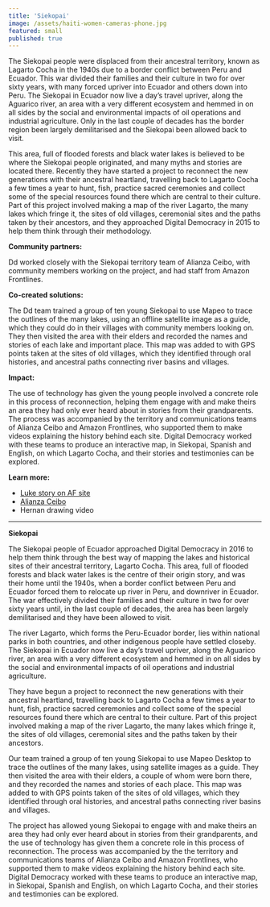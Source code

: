 ```yaml
---
title: 'Siekopai'
image: /assets/haiti-women-cameras-phone.jpg
featured: small
published: true
---
```


The Siekopai people were displaced from their ancestral territory, known as
Lagarto Cocha in the 1940s due to a border conflict between Peru and Ecuador.
This war divided their families and their culture in two for over sixty years,
with many forced upriver into Ecuador and others down into Peru. The Siekopai
in Ecuador now live a day’s travel upriver, along the Aguarico river, an area
with a very different ecosystem and hemmed in on all sides by the social and
environmental impacts of oil operations and industrial agriculture. Only in the
last couple of decades has the border region been largely demilitarised and the
Siekopai been allowed back to visit.  

This area, full of flooded forests and black water lakes is believed to be
where the Siekopai people originated, and many myths and stories are located
there. Recently they have started a project to reconnect the new generations
with their ancestral heartland, travelling back to Lagarto Cocha a few times
a year to hunt, fish, practice sacred ceremonies and collect some of the
special resources found there which are central to their culture. Part of this
project involved making a map of the river Lagarto, the many lakes which fringe
it, the sites of old villages, ceremonial sites and the paths taken by their
ancestors, and they approached Digital Democracy in 2015 to help them think
through their methodology.


**Community partners:**

Dd worked closely with the Siekopai territory team of
Alianza Ceibo, with community members working on the project, and had staff
from Amazon Frontlines. 

**Co-created solutions:**

The Dd team trained a group of ten young Siekopai to use
Mapeo to trace the outlines of the many lakes, using an offline satellite image
as a guide, which they could do in their villages with community members
looking on. They then visited the area with their elders and recorded the names
and stories of each lake and important place. This map was added to with GPS
points taken at the sites of old villages, which they identified through oral
histories, and ancestral paths connecting river basins and villages. 

**Impact:**

The use of technology has given the young people involved a concrete
role in this process of reconnection, helping them engage with and make theirs
an area they had only ever heard about in stories from their grandparents. The
process was accompanied by the territory and communications teams of Alianza
Ceibo and Amazon Frontlines, who supported them to make videos explaining the
history behind each site. Digital Democracy worked with these teams to produce
an interactive map, in Siekopai, Spanish and English, on which Lagarto Cocha,
and their stories and testimonies can be explored. 

**Learn more:**

 * [Luke story on AF site](https://www.amazonfrontlines.org/chronicles/lagarto-cocha/)
 * [Alianza Ceibo ](http://www.alianzaceibo.org/alianza/siekopai/)
 * Hernan drawing video

------

**Siekopai**

The Siekopai people of Ecuador approached Digital Democracy in 2016 to help
them think through the best way of mapping the lakes and historical sites of
their ancestral territory, Lagarto Cocha. This area, full of flooded forests
and black water lakes is the centre of their origin story, and was their home
until the 1940s, when a border conflict between Peru and Ecuador forced them to
relocate up river in Peru, and downriver in Ecuador. The war effectively
divided their families and their culture in two for over sixty years until, in
the last couple of decades, the area has been largely demilitarised and they
have been allowed to visit.

The river Lagarto, which forms the Peru-Ecuador border, lies within national
parks in both countries, and other indigenous people have settled closeby. The
Siekopai in Ecuador now live a day’s travel upriver, along the Aguarico river,
an area with a very different ecosystem and hemmed in on all sides by the
social and environmental impacts of oil operations and industrial agriculture. 

They have begun a project to reconnect the new generations with their ancestral
heartland, travelling back to Lagarto Cocha a few times a year to hunt, fish,
practice sacred ceremonies and collect some of the special resources found
there which are central to their culture. Part of this project involved making
a map of the river Lagarto, the many lakes which fringe it, the sites of old
villages, ceremonial sites and the paths taken by their ancestors. 

Our team trained a group of ten young Siekopai to use Mapeo Desktop to trace
the outlines of the many lakes, using satellite images as a guide. They then
visited the area with their elders, a couple of whom were born there, and they
recorded the names and stories of each place. This map was added to with GPS
points taken of the sites of old villages, which they identified through oral
histories, and ancestral paths connecting river basins and villages. 

The project has allowed young Siekopai to engage with and make theirs an area
they had only ever heard about in stories from their grandparents, and the use
of technology has given them a concrete role in this process of reconnection.
The process was accompanied by the the territory and communications teams of
Alianza Ceibo and Amazon Frontlines, who supported them to make videos
explaining the history behind each site. Digital Democracy worked with these
teams to produce an interactive map, in Siekopai, Spanish and English, on which
Lagarto Cocha, and their stories and testimonies can be explored. 


